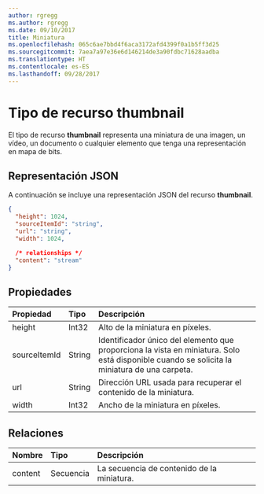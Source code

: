 ```yaml
---
author: rgregg
ms.author: rgregg
ms.date: 09/10/2017
title: Miniatura
ms.openlocfilehash: 065c6ae7bbd4f6aca3172afd4399f0a1b5ff3d25
ms.sourcegitcommit: 7aea7a97e36e6d146214de3a90fdbc71628aadba
ms.translationtype: HT
ms.contentlocale: es-ES
ms.lasthandoff: 09/28/2017
---
```

# <a name="thumbnail-resource-type"></a>Tipo de recurso thumbnail

El tipo de recurso **thumbnail** representa una miniatura de una imagen, un vídeo, un documento o cualquier elemento que tenga una representación en mapa de bits.

## <a name="json-representation"></a>Representación JSON

A continuación se incluye una representación JSON del recurso **thumbnail**.

<!-- {
  "blockType": "resource",
  "optionalProperties": ["content", "height", "width", "sourceItemId"],
  "@odata.type": "microsoft.graph.thumbnail"
}-->

```json
{
  "height": 1024,
  "sourceItemId": "string",
  "url": "string",
  "width": 1024,

  /* relationships */
  "content": "stream"
}
```

## <a name="properties"></a>Propiedades

| Propiedad     | Tipo   | Descripción                                                                                                                 |
| :----------- | :----- | :-------------------------------------------------------------------------------------------------------------------------- |
| height       | Int32  | Alto de la miniatura en píxeles.                                                                                     |
| sourceItemId | String | Identificador único del elemento que proporciona la vista en miniatura. Solo está disponible cuando se solicita la miniatura de una carpeta. |
| url          | String | Dirección URL usada para recuperar el contenido de la miniatura.                                                                                |
| width        | Int32  | Ancho de la miniatura en píxeles.                                                                                      |

## <a name="relationships"></a>Relaciones

| Nombre    | Tipo   | Descripción                           |
| :------ | :----- | :------------------------------------ |
| content | Secuencia | La secuencia de contenido de la miniatura. |

<!-- uuid: 8fcb5dbc-d5aa-4681-8e31-b001d5168d79
2015-10-25 14:57:30 UTC -->
<!-- {
  "type": "#page.annotation",
  "description": "Thumbnail resource represents a single thumbnail for an item.",
  "section": "documentation",
  "tocPath": "Resources/Thumbnail"
} -->
